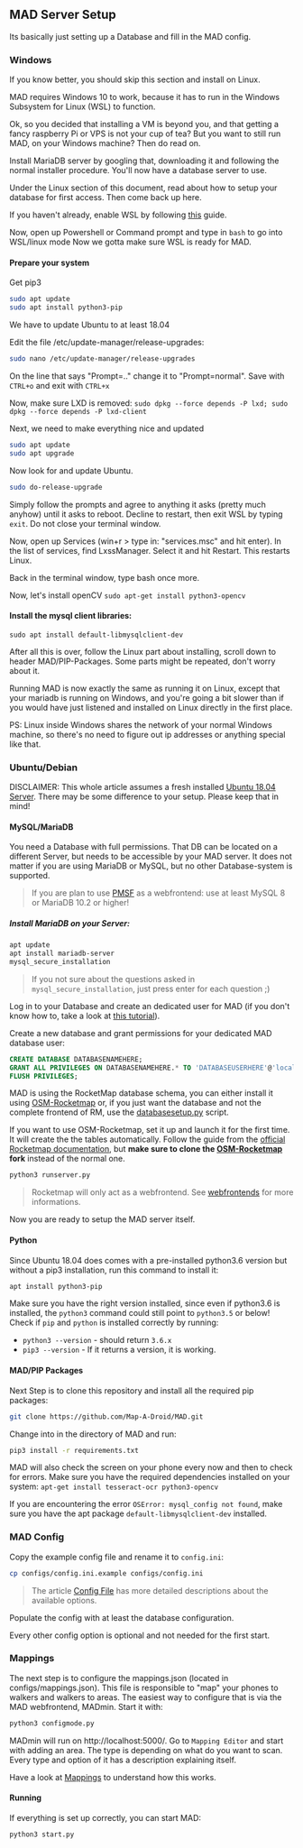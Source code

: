 ## MAD Server Setup

Its basically just setting up a Database and fill in the MAD config.


### Windows
If you know better, you should skip this section and install on Linux.

MAD requires Windows 10 to work, because it has to run in the Windows Subsystem for Linux (WSL) to function.

Ok, so you decided that installing a VM is beyond you, and that getting a fancy raspberry Pi or VPS is not your cup of tea? But you want to still run MAD, on your Windows machine? Then do read on.

Install MariaDB server by googling that, downloading it and following the normal installer procedure. You'll now have a database server to use.

Under the Linux section of this document, read about how to setup your database for first access. Then come back up here.

If you haven't already, enable WSL by following [this](http://wsl-guide.org/en/latest/installation.html) guide.

Now, open up Powershell or Command prompt and type in `bash` to go into WSL/linux mode
Now we gotta make sure WSL is ready for MAD.

#### Prepare your system

Get pip3
```bash
sudo apt update
sudo apt install python3-pip
```

We have to update Ubuntu to at least 18.04

Edit the file /etc/update-manager/release-upgrades:

```bash
sudo nano /etc/update-manager/release-upgrades
```

On the line that says "Prompt=.." change it to "Prompt=normal". Save with `CTRL+o` and exit with `CTRL+x`

Now, make sure LXD is removed:
`sudo dpkg --force depends -P lxd; sudo dpkg --force depends -P lxd-client`

Next, we need to make everything nice and updated
```bash
sudo apt update
sudo apt upgrade
```

Now look for and update Ubuntu.
```bash
sudo do-release-upgrade
```

Simply follow the prompts and agree to anything it asks (pretty much anyhow) until it asks to reboot. Decline to restart, then exit WSL by typing `exit`. Do not close your terminal window.

Now, open up Services (win+r > type in: "services.msc" and hit enter). In the list of services, find LxssManager. Select it and hit Restart. This restarts Linux.

Back in the terminal window, type bash once more.

Now, let's install openCV
`sudo apt-get install python3-opencv`

#### Install the mysql client libraries:

`sudo apt install default-libmysqlclient-dev`

After all this is over, follow the Linux part about installing, scroll down to header MAD/PIP-Packages. Some parts might be repeated, don't worry about it.

Running MAD is now exactly the same as running it on Linux, except that your mariadb is running on Windows, and you're going a bit slower than if you would have just listened and installed on Linux directly in the first place.

PS: Linux inside Windows shares the network of your normal Windows machine, so there's no need to figure out ip addresses or anything special like that.

### Ubuntu/Debian

DISCLAIMER: This whole article assumes a fresh installed [Ubuntu 18.04 Server](https://www.ubuntu.com/download/server). There may be some difference to your setup. Please keep that in mind!

#### MySQL/MariaDB

You need a Database with full permissions. That DB can be located on a different Server, but needs to be accessible by your MAD server. It does not matter if you are using MariaDB or MySQL, but no other Database-system is supported.
>If you are plan to use [PMSF](https://github.com/whitewillem/PMSF) as a webfrontend: use at least MySQL 8 or MariaDB 10.2 or higher!

##### Install MariaDB on your Server:

```bash
apt update
apt install mariadb-server
mysql_secure_installation
```
>If you not sure about the questions asked in `mysql_secure_installation`, just press enter for each question ;)

Log in to your Database and create an dedicated user for MAD (if you don't know how to, take a look at [this tutorial](https://www.digitalocean.com/community/tutorials/how-to-create-a-new-user-and-grant-permissions-in-mysql)). 

Create a new database and grant permissions for your dedicated MAD database user:

```SQL
CREATE DATABASE DATABASENAMEHERE;
GRANT ALL PRIVILEGES ON DATABASENAMEHERE.* TO 'DATABASEUSERHERE'@'localhost';
FLUSH PRIVILEGES;
```

MAD is using the RocketMap database schema, you can either install it using [OSM-Rocketmap](https://github.com/cecpk/OSM-Rocketmap) or, if you just want the database and not the complete frontend of RM, use the [databasesetup.py](../extras/scripts#databasesetup-databasesetup-py) script.

If you want to use OSM-Rocketmap, set it up and launch it for the first time. It will create the the tables automatically. Follow the guide from the [official Rocketmap documentation](https://rocketmap.readthedocs.io/en/develop/basic-install/index.html), but **make sure to clone the [OSM-Rocketmap](https://github.com/cecpk/OSM-Rocketmap) fork** instead of the normal one.

```bash
python3 runserver.py
```

> Rocketmap will only act as a webfrontend. See [webfrontends](/extras/webfrontends) for more informations.

Now you are ready to setup the MAD server itself.

#### Python

Since Ubuntu 18.04 does comes with a pre-installed python3.6 version but without a pip3 installation, run this command to install it:

```bash
apt install python3-pip
```

Make sure you have the right version installed, since even if python3.6 is installed, the `python3` command could still point to `python3.5` or below!
Check if `pip` and `python` is installed correctly by running:

* `python3 --version` - should return `3.6.x`
* `pip3 --version` - If it returns a version, it is working.

#### MAD/PIP Packages

Next Step is to clone this repository and install all the required pip packages:

```bash
git clone https://github.com/Map-A-Droid/MAD.git
```

Change into in the directory of MAD and run:

```bash
pip3 install -r requirements.txt
```

MAD will also check the screen on your phone every now and then to check for errors. Make sure you have the required dependencies installed on your system: `apt-get install tesseract-ocr python3-opencv`

If you are encountering the error `OSError: mysql_config not found`, make sure you have the apt package `default-libmysqlclient-dev` installed.

### MAD Config

Copy the example config file and rename it to `config.ini`:

```bash
cp configs/config.ini.example configs/config.ini
```

>The article [Config File](/installation/2.config-file) has more detailed descriptions about the available options.

Populate the config with at least the database configuration. 

Every other config option is optional and not needed for the first start.

### Mappings

The next step is to configure the mappings.json (located in configs/mappings.json). This file is responsible to "map" your phones to walkers and walkers to areas. The easiest way to configure that is via the MAD webfrontend, MADmin. Start it with:

```bash
python3 configmode.py
```

MADmin will run on http://localhost:5000/. Go to `Mapping Editor` and start with adding an area. The type is depending on what do you want to scan. Every type and option of it has a description explaining itself.

Have a look at [Mappings](/installation/3.mappings) to understand how this works.

#### Running

If everything is set up correctly, you can start MAD:

```bash
python3 start.py
```
